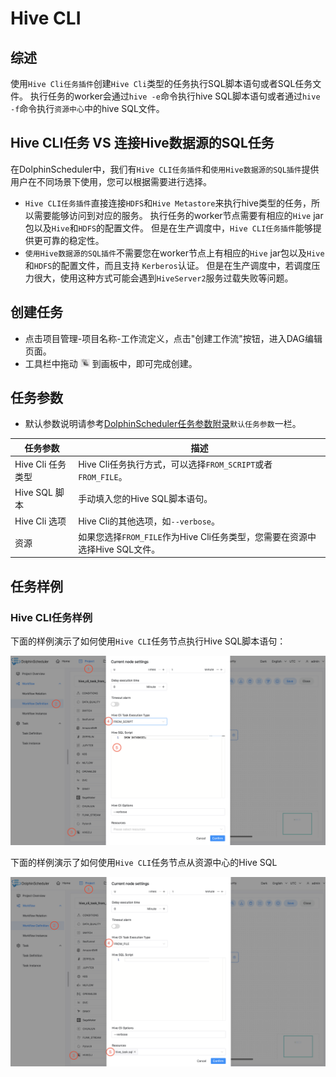 # Hive CLI

## 综述

使用`Hive Cli任务插件`创建`Hive Cli`类型的任务执行SQL脚本语句或者SQL任务文件。
执行任务的worker会通过`hive -e`命令执行hive SQL脚本语句或者通过`hive -f`命令执行`资源中心`中的hive SQL文件。

## Hive CLI任务 VS 连接Hive数据源的SQL任务

在DolphinScheduler中，我们有`Hive CLI任务插件`和`使用Hive数据源的SQL插件`提供用户在不同场景下使用，您可以根据需要进行选择。

- `Hive CLI任务插件`直接连接`HDFS`和`Hive Metastore`来执行hive类型的任务，所以需要能够访问到对应的服务。
  执行任务的worker节点需要有相应的`Hive` jar包以及`Hive`和`HDFS`的配置文件。
  但是在生产调度中，`Hive CLI任务插件`能够提供更可靠的稳定性。
- `使用Hive数据源的SQL插件`不需要您在worker节点上有相应的`Hive` jar包以及`Hive`和`HDFS`的配置文件，而且支持 `Kerberos`认证。
  但是在生产调度中，若调度压力很大，使用这种方式可能会遇到`HiveServer2`服务过载失败等问题。

## 创建任务

- 点击项目管理-项目名称-工作流定义，点击"创建工作流"按钮，进入DAG编辑页面。
- 工具栏中拖动 <img src="../../../../img/tasks/icons/hivecli.png" width="15"/> 到画板中，即可完成创建。

## 任务参数

[//]: # (TODO: use the commented anchor below once our website template supports this syntax)
[//]: # (- 默认参数说明请参考[DolphinScheduler任务参数附录]&#40;appendix.md#默认任务参数&#41;`默认任务参数`一栏。)

- 默认参数说明请参考[DolphinScheduler任务参数附录](appendix.md)`默认任务参数`一栏。

|   **任务参数**    |                       **描述**                        |
|---------------|-----------------------------------------------------|
| Hive Cli 任务类型 | Hive Cli任务执行方式，可以选择`FROM_SCRIPT`或者`FROM_FILE`。      |
| Hive SQL 脚本   | 手动填入您的Hive SQL脚本语句。                                 |
| Hive Cli 选项   | Hive Cli的其他选项，如`--verbose`。                         |
| 资源            | 如果您选择`FROM_FILE`作为Hive Cli任务类型，您需要在资源中选择Hive SQL文件。 |

## 任务样例

### Hive CLI任务样例

下面的样例演示了如何使用`Hive CLI`任务节点执行Hive SQL脚本语句：

![demo-hive-cli-from-script](../../../../img/tasks/demo/hive_cli_from_script.png)

下面的样例演示了如何使用`Hive CLI`任务节点从资源中心的Hive SQL

![demo-hive-cli-from-file](../../../../img/tasks/demo/hive_cli_from_file.png)

